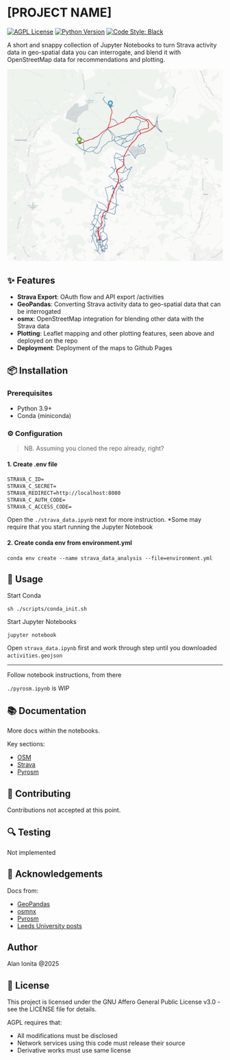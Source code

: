# [PROJECT NAME]

[![AGPL License](https://img.shields.io/badge/license-AGPL--3.0-blue.svg)](https://opensource.org/licenses/AGPL-3.0)
[![Python Version](https://img.shields.io/badge/python-3.8%2B-blue)](https://python.org)
[![Code Style: Black](https://img.shields.io/badge/code%20style-black-000000.svg)](https://github.com/psf/black)

A short and snappy collection of Jupyter Notebooks to turn Strava activity data in geo-spatial data you can interrogate, and blend it with OpenStreetMap data for recommendations and plotting.

![Project Screenshot](docs/screen1.png) <!-- Optional -->

## ✨ Features

- **Strava Export**: OAuth flow and API export /activities
- **GeoPandas**: Converting Strava activity data to geo-spatial data that can be interrogated
- **osmx**: OpenStreetMap integration for blending other data with the Strava data
- **Plotting**: Leaflet mapping and other plotting features, seen above and deployed on the repo
- **Deployment**: Deployment of the maps to Github Pages

## 📦 Installation

### Prerequisites
- Python 3.9+
- Conda (miniconda)

### ⚙️ Configuration

> NB. Assuming you cloned the repo already, right?

#### 1. Create .env file 

```
STRAVA_C_ID=
STRAVA_C_SECRET=
STRAVA_REDIRECT=http://localhost:8080
STRAVA_C_AUTH_CODE=
STRAVA_C_ACCESS_CODE=

```

Open the `./strava_data.ipynb` next for more instruction. *Some may require that you start running the Jupyter Notebook

#### 2. Create conda env from environment.yml

```
conda env create --name strava_data_analysis --file=environment.yml
```

## 🚀 Usage

Start Conda

```
sh ./scripts/conda_init.sh
```

Start Jupyter Notebooks

```
jupyter notebook
```

Open `strava_data.ipynb` first and work through step until you downloaded `activities.geojson`

---

Follow notebook instructions, from there

`./pyrosm.ipynb` is WIP

## 📚 Documentation

More docs within the notebooks.

Key sections:
- [OSM](./osm.ipynb)
- [Strava](./strava_data.ipynb)
- [Pyrosm](./pyrosm.ipynb)

## 🤝 Contributing

Contributions not accepted at this point.

## 🔍 Testing

Not implemented

## 🙏 Acknowledgements

Docs from:
- [GeoPandas](https://geopandas.org/en/stable/docs.html)
- [osmnx](https://osmnx.readthedocs.io/en/stable/index.html)
- [Pyrosm](https://pyrosm.readthedocs.io/en/latest/reference.html#pyrosm.pyrosm.OSM)
- [Leeds University posts](https://udsleeds.github.io/openinfra/articles/osm-python.html)

## Author

Alan Ionita @2025

## 📜 License
This project is licensed under the GNU Affero General Public License v3.0 - see the LICENSE file for details.

AGPL requires that:
- All modifications must be disclosed
- Network services using this code must release their source
- Derivative works must use same license
